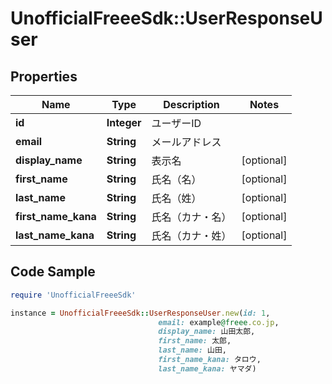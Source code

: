 # UnofficialFreeeSdk::UserResponseUser

## Properties

Name | Type | Description | Notes
------------ | ------------- | ------------- | -------------
**id** | **Integer** | ユーザーID | 
**email** | **String** | メールアドレス | 
**display_name** | **String** | 表示名 | [optional] 
**first_name** | **String** | 氏名（名） | [optional] 
**last_name** | **String** | 氏名（姓） | [optional] 
**first_name_kana** | **String** | 氏名（カナ・名） | [optional] 
**last_name_kana** | **String** | 氏名（カナ・姓） | [optional] 

## Code Sample

```ruby
require 'UnofficialFreeeSdk'

instance = UnofficialFreeeSdk::UserResponseUser.new(id: 1,
                                 email: example@freee.co.jp,
                                 display_name: 山田太郎,
                                 first_name: 太郎,
                                 last_name: 山田,
                                 first_name_kana: タロウ,
                                 last_name_kana: ヤマダ)
```


